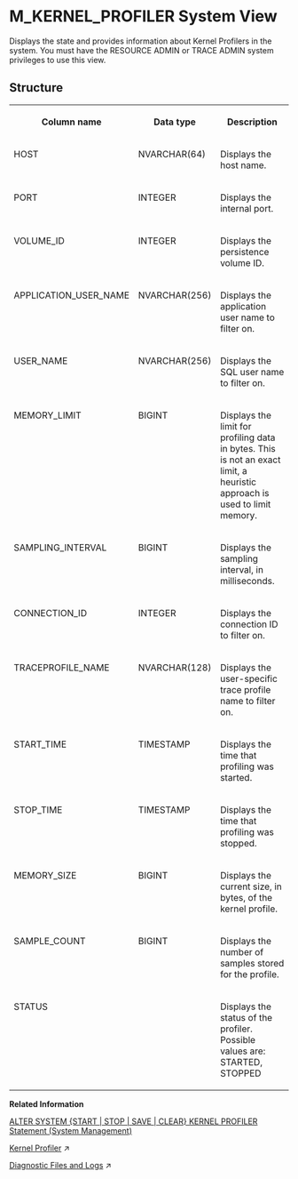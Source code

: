 <!-- loiod20e2e88d2951014a316e9e53d4a9381 -->

# M\_KERNEL\_PROFILER System View

Displays the state and provides information about Kernel Profilers in the system. You must have the RESOURCE ADMIN or TRACE ADMIN system privileges to use this view.



<a name="loiod20e2e88d2951014a316e9e53d4a9381___m__k_e_r_n_e_l__p_r_o_f_i_l_e_r_1struct_M_KERNEL_PROFILER"/>

## Structure


<table>
<tr>
<th valign="top">

Column name



</th>
<th valign="top">

Data type



</th>
<th valign="top">

Description



</th>
</tr>
<tr>
<td valign="top">

HOST



</td>
<td valign="top">

NVARCHAR\(64\)



</td>
<td valign="top">

Displays the host name.



</td>
</tr>
<tr>
<td valign="top">

PORT



</td>
<td valign="top">

INTEGER



</td>
<td valign="top">

Displays the internal port.



</td>
</tr>
<tr>
<td valign="top">

VOLUME\_ID



</td>
<td valign="top">

INTEGER



</td>
<td valign="top">

Displays the persistence volume ID.



</td>
</tr>
<tr>
<td valign="top">

APPLICATION\_USER\_NAME



</td>
<td valign="top">

NVARCHAR\(256\)



</td>
<td valign="top">

Displays the application user name to filter on.



</td>
</tr>
<tr>
<td valign="top">

USER\_NAME



</td>
<td valign="top">

NVARCHAR\(256\)



</td>
<td valign="top">

Displays the SQL user name to filter on.



</td>
</tr>
<tr>
<td valign="top">

MEMORY\_LIMIT



</td>
<td valign="top">

BIGINT



</td>
<td valign="top">

Displays the limit for profiling data in bytes. This is not an exact limit, a heuristic approach is used to limit memory.



</td>
</tr>
<tr>
<td valign="top">

SAMPLING\_INTERVAL



</td>
<td valign="top">

BIGINT



</td>
<td valign="top">

Displays the sampling interval, in milliseconds.



</td>
</tr>
<tr>
<td valign="top">

CONNECTION\_ID



</td>
<td valign="top">

INTEGER



</td>
<td valign="top">

Displays the connection ID to filter on.



</td>
</tr>
<tr>
<td valign="top">

TRACEPROFILE\_NAME



</td>
<td valign="top">

NVARCHAR\(128\)



</td>
<td valign="top">

Displays the user-specific trace profile name to filter on.



</td>
</tr>
<tr>
<td valign="top">

START\_TIME



</td>
<td valign="top">

TIMESTAMP



</td>
<td valign="top">

Displays the time that profiling was started.



</td>
</tr>
<tr>
<td valign="top">

STOP\_TIME



</td>
<td valign="top">

TIMESTAMP



</td>
<td valign="top">

Displays the time that profiling was stopped.



</td>
</tr>
<tr>
<td valign="top">

MEMORY\_SIZE



</td>
<td valign="top">

BIGINT



</td>
<td valign="top">

Displays the current size, in bytes, of the kernel profile.



</td>
</tr>
<tr>
<td valign="top">

SAMPLE\_COUNT



</td>
<td valign="top">

BIGINT



</td>
<td valign="top">

Displays the number of samples stored for the profile.



</td>
</tr>
<tr>
<td valign="top">

STATUS



</td>
<td valign="top">



</td>
<td valign="top">

Displays the status of the profiler. Possible values are: STARTED, STOPPED



</td>
</tr>
</table>

**Related Information**  


[ALTER SYSTEM \{START | STOP | SAVE | CLEAR\} KERNEL PROFILER Statement \(System Management\)](../../010-SQL-Reference/012-SQL-Statements/alter-system-start-stop-save-clear-kernel-profiler-statement-system-manageme-864e9b9.md "Manages the operation of the Kernel Profiler.")

[Kernel Profiler](https://help.sap.com/viewer/f9c5015e72e04fffa14d7d4f7267d897/2023_2_QRC/en-US/bdd27500bb571014b7f7e61e7c4cda04.html "The kernel profiler is a sampling profiler built into the SAP HANA database. It can be used to analyze performance issues and it collects, for example, information about frequent and/or expensive execution paths during query processing. It is inactive by default.") :arrow_upper_right:

[Diagnostic Files and Logs](https://help.sap.com/viewer/f9c5015e72e04fffa14d7d4f7267d897/2023_2_QRC/en-US/335e2374c20245e78c9c4c6ce5b0fec6.html "In the event of problems with the SAP HANA database, you can check diagnosis files for errors.") :arrow_upper_right:

